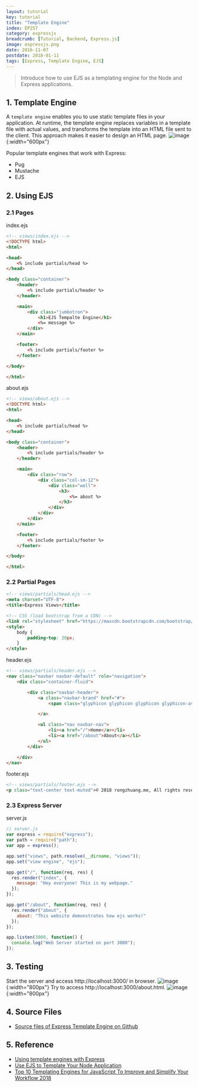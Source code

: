 ```yaml
---
layout: tutorial
key: tutorial
title: "Template Engine"
index: EP257
category: expressjs
breadcrumb: [Tutorial, Backend, Express.js]
image: expressjs.png
date: 2016-11-07
postdate: 2018-01-11
tags: [Express, Template Engine, EJS]
---
```


> Introduce how to use EJS as a templating engine for the Node and Express applications.

## 1. Template Engine
A `template engine` enables you to use static template files in your application. At runtime, the template engine replaces variables in a template file with actual values, and transforms the template into an HTML file sent to the client. This approach makes it easier to design an HTML page.
![image](/public/images/frontend/257/viewengine.png){:width="600px"}

Popular template engines that work with Express:
* Pug
* Mustache
* EJS

## 2. Using EJS
### 2.1 Pages
index.ejs
```html
<!-- views/index.ejs -->
<!DOCTYPE html>
<html>

<head>
    <% include partials/head %>
</head>

<body class="container">
    <header>
        <% include partials/header %>
    </header>

    <main>
        <div class="jumbotron">
            <h1>EJS Tempalte Engine</h1>
            <%= message %>
        </div>
    </main>

    <footer>
        <% include partials/footer %>
    </footer>

</body>

</html>
```
about.ejs
```html
<!-- views/about.ejs -->
<!DOCTYPE html>
<html>

<head>
    <% include partials/head %>
</head>

<body class="container">
    <header>
        <% include partials/header %>
    </header>

    <main>
        <div class="row">
            <div class="col-sm-12">
                <div class="well">
                    <h3>
                        <%= about %>
                    </h3>
                </div>
            </div>
        </div>
    </main>

    <footer>
        <% include partials/footer %>
    </footer>

</body>

</html>
```
### 2.2 Partial Pages
```html
<!-- views/partials/head.ejs -->
<meta charset="UTF-8">
<title>Express Views</title>

<!-- CSS (load bootstrap from a CDN) -->
<link rel="stylesheet" href="https://maxcdn.bootstrapcdn.com/bootstrap/3.3.7/css/bootstrap.min.css">
<style>
    body {
        padding-top: 20px;
    }
</style>
```
header.ejs
```html
<!-- views/partials/header.ejs -->
<nav class="navbar navbar-default" role="navigation">
    <div class="container-fluid">

        <div class="navbar-header">
            <a class="navbar-brand" href="#">
                <span class="glyphicon glyphicon glyphicon glyphicon-asterisk"></span>

            </a>

            <ul class="nav navbar-nav">
                <li><a href="/">Home</a></li>
                <li><a href="/about">About</a></li>
            </ul>
        </div>

    </div>
</nav>
```
footer.ejs
```html
<!-- views/partials/footer.ejs -->
<p class="text-center text-muted">© 2018 rongzhuang.me, All rights reserved.</p>
```
### 2.3 Express Server
server.js
```javascript
// server.js
var express = require("express");
var path = require("path");
var app = express();

app.set("views", path.resolve(__dirname, "views"));
app.set("view engine", "ejs");

app.get("/", function(req, res) {
  res.render("index", {
    message: "Hey everyone! This is my webpage."
  });
});

app.get("/about", function(req, res) {
  res.render("about", {
    about: "This website demonstrates how ejs works!"
  });
});

app.listen(3000, function() {
  console.log("Web Server started on port 3000");
});
```

## 3. Testing
Start the server and access http://localhost:3000/ in browser.
![image](/public/images/frontend/257/home.png){:width="800px"}
Try to access http://localhost:3000/about.html.
![image](/public/images/frontend/257/about.png){:width="800px"}  

## 4. Source Files
* [Source files of Express Template Engine on Github](https://github.com/jojozhuang/Tutorials/tree/master/ExpressTemplateEngine)

## 5. Reference
* [Using template engines with Express](https://expressjs.com/en/guide/using-template-engines.html)
* [Use EJS to Template Your Node Application](https://scotch.io/tutorials/use-ejs-to-template-your-node-application)
* [Top 10 Templating Engines for JavaScript To Improve and Simplify Your Workflow 2018](https://colorlib.com/wp/top-templating-engines-for-javascript/)
